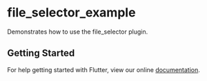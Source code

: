 # file_selector_example

Demonstrates how to use the file_selector plugin.

## Getting Started

For help getting started with Flutter, view our online
[documentation](https://flutter.dev/).
